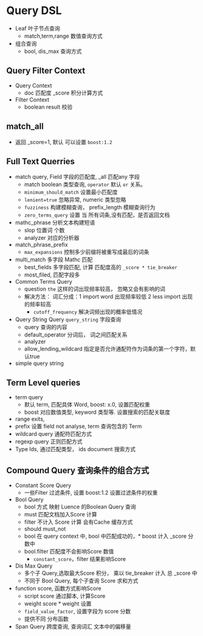 # Query DSL

- Leaf 叶子节点查询
  - match,term,range 数值查询方式
- 组合查询
  - bool, dis_max 查询方式

## Query Filter Context

- Query Context
  - doc 匹配度 _score 积分计算方式
- Filter Context
  - boolean result 校验

## match_all

- 返回 _score=1, 默认 可以设置 ```boost:1.2```

## Full Text Querries

- match query, Field 字段的匹配度, _all 匹配any 字段
  - match boolean 类型查询, ```operator``` 默认 ```or``` 关系。 
  - ```minimum_should_match``` 设置最小匹配度
  - ```lenient=true``` 忽略异常, numeric 类型忽略
  - ```fuzziness``` 构建模糊查询， prefix_length 模糊查询行为
  - ```zero_terms_query``` 设置 当 所有词条,没有匹配，是否返回文档
- mathc_phrase 分析文本构建短语
  - slop 位置词 个数
  - analyzer 对应的分析器
- match_phrase_prefix
  - ```max_expansions``` 控制多少前缀将被重写成最后的词条
- multi_match 多字段 Mathc 匹配
  - best_fields 多字段匹配, 计算 匹配度高的 ```_score * tie_breaker```
  - most_filed, 匹配字段多
- Common Terms Query
  - question ```the``` 这样的词出现频率较高， 忽略又会有影响的词
  - 解决方法： 词汇分成：1 import word 出现频率较低 2 less import 出现的频率较高
    - ```cutoff_frequency``` 解决词频出现的概率低情况
- Query String Query ```query_string```  字段查询
  - query 查询的内容
  - default_operator 分词后， 词之间匹配关系
  - analyzer
  - allow_lending_wildcard 指定是否允许通配符作为词条的第一个字符，默认true
- simple query string

## Term Level queries

- term query
  - 默认 term, 匹配具体 Word, boost: x.0, 设置匹配权重
  - boost 对应数值类型, keyword 类型等. 设置搜索的匹配关联度
- range exits,
- prefix 设置 field not analyse, term 查询包含的 Term
- wildcard query 通配符匹配方式
- regexp query 正则匹配方式
- Type Ids, 通过匹配类型， ids document 搜索方式

## Compound Query 查询条件的组合方式

- Constant Score Query
  - 一些Filter 过滤条件, 设置 boost:1.2 设置过滤条件的权重
- Bool Query
  - bool 方式 映射 Luence 的Boolean Query 查询
  - must 匹配文档加入Score 计算
  - filter 不计入 Score 计算 会有Cache 缓存方式
  - should must_not
  - bool 在 query context 中, bool 中匹配成功的，* boost 计入 _score 分数中
  - bool.filter 匹配度不会影响Score 数值
    - ```constant_score```，filter 结果影响Score
- Dis Max Query
  - 多个子 Query,选取最大Score 积分， 乘以 tie_breaker 计入 总 _score 中
  - 不同于 Bool Query, 每个子查询 Score 求和方式
- function score, 函数方式影响Score
  - script score 通过脚本, 计算Score
  - weight score * weight 设置
  - ```field_value_factor```, 设置字段为 score 分数
  - 提供不同 分布函数
- Span Query 跨度查询, 查询词汇 文本中的偏移量